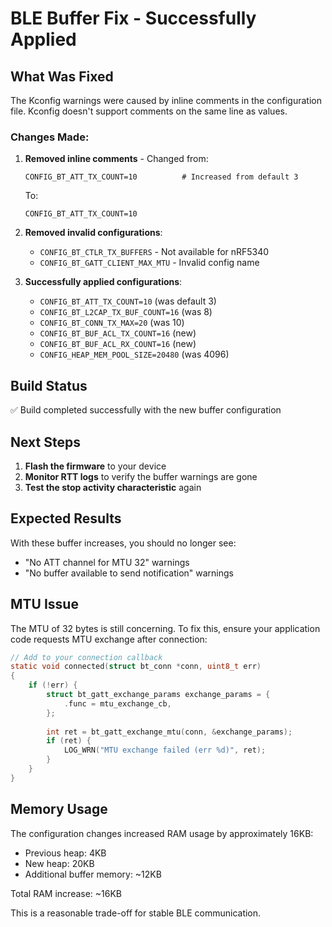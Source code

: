 # BLE Buffer Fix - Successfully Applied

## What Was Fixed

The Kconfig warnings were caused by inline comments in the configuration file. Kconfig doesn't support comments on the same line as values.

### Changes Made:

1. **Removed inline comments** - Changed from:
   ```
   CONFIG_BT_ATT_TX_COUNT=10          # Increased from default 3
   ```
   To:
   ```
   CONFIG_BT_ATT_TX_COUNT=10
   ```

2. **Removed invalid configurations**:
   - `CONFIG_BT_CTLR_TX_BUFFERS` - Not available for nRF5340
   - `CONFIG_BT_GATT_CLIENT_MAX_MTU` - Invalid config name

3. **Successfully applied configurations**:
   - `CONFIG_BT_ATT_TX_COUNT=10` (was default 3)
   - `CONFIG_BT_L2CAP_TX_BUF_COUNT=16` (was 8)
   - `CONFIG_BT_CONN_TX_MAX=20` (was 10)
   - `CONFIG_BT_BUF_ACL_TX_COUNT=16` (new)
   - `CONFIG_BT_BUF_ACL_RX_COUNT=16` (new)
   - `CONFIG_HEAP_MEM_POOL_SIZE=20480` (was 4096)

## Build Status

✅ Build completed successfully with the new buffer configuration

## Next Steps

1. **Flash the firmware** to your device
2. **Monitor RTT logs** to verify the buffer warnings are gone
3. **Test the stop activity characteristic** again

## Expected Results

With these buffer increases, you should no longer see:
- "No ATT channel for MTU 32" warnings
- "No buffer available to send notification" warnings

## MTU Issue

The MTU of 32 bytes is still concerning. To fix this, ensure your application code requests MTU exchange after connection:

```c
// Add to your connection callback
static void connected(struct bt_conn *conn, uint8_t err)
{
    if (!err) {
        struct bt_gatt_exchange_params exchange_params = {
            .func = mtu_exchange_cb,
        };
        
        int ret = bt_gatt_exchange_mtu(conn, &exchange_params);
        if (ret) {
            LOG_WRN("MTU exchange failed (err %d)", ret);
        }
    }
}
```

## Memory Usage

The configuration changes increased RAM usage by approximately 16KB:
- Previous heap: 4KB
- New heap: 20KB
- Additional buffer memory: ~12KB

Total RAM increase: ~16KB

This is a reasonable trade-off for stable BLE communication.